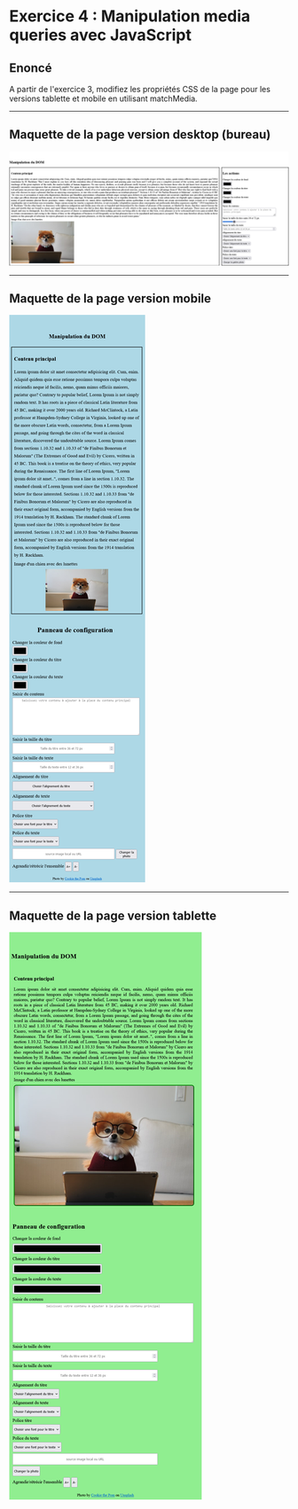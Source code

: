 # Exercice 4 : Manipulation media queries avec JavaScript

## Enoncé

A partir de l'exercice 3, modifiez les propriétés CSS de la page pour les versions tablette et mobile en utilisant matchMedia.

---

## Maquette de la page version desktop (bureau)

![img](./img/dom-desktop.png)

---

## Maquette de la page version mobile

![img](./img/dom-mobile.png)

---

## Maquette de la page version tablette

![img](./img/dom-tablet.png)